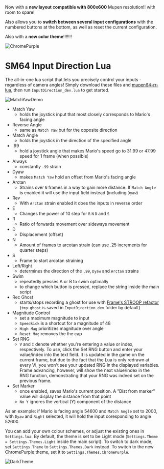 Now with a **new layout compatible with 800x600** Mupen resolution!! with room to spare!

Also allows you to **switch between several input configurations** with the numbered buttons at the bottom, as well as reset the current configuration.

Also with a **new color theme**!!!!!!!

![ChromePurple](https://cdn.discordapp.com/attachments/335521298337890314/1002113117075030056/unknown.png)

# SM64 Input Direction Lua

The all-in-one lua script that lets you precisely control your inputs - regardless of camera angles! Simply download these files and [mupen64-rr-lua](https://github.com/mkdasher/mupen64-rr-lua-/releases), then run `InputDirection_dev.lua` to get started.

![MatchYawDemo](https://cdn.discordapp.com/attachments/832779512738873444/1001993954096590919/new_new_new_input_direction_gif.gif)

- Match Yaw
  - holds the joystick input that most closely corresponds to Mario's facing angle
- Reverse Angle
  - same as `Match Yaw` but for the opposite direction
- Match Angle
  - holds the joystick in the direction of the specified angle
- .99
  - hold a joystick angle that makes Mario's speed go to 31.99 or 47.99 speed for 1 frame (when possible)
- Always
  - constantly `.99` strain
- Dyaw
  - makes `Match Yaw` hold an offset from Mario's facing angle
- Arctan
  - Strains over `N` frames in a way to gain more distance. If `Match Angle` is enabled it will use the input field instead (including `Dyaw`)
- Rev
  - With `Arctan` strain enabled it does the inputs in reverse order
- E
  - Changes the power of 10 step for `R` `N` `D` and `S`
- R
  - Ratio of forwards movement over sideways movement
- D
  - Displacement (offset)
- N
  - Amount of frames to arcotan strain (can use .25 increments for quarter steps)
- S
  - Frame to start arcotan straining
- Left/Right
  - determines the direction of the `.99`, `Dyaw` and `Arctan` strains
- Swim
  - repeatedly presses A or B to swim optimally
  - to change which button is pressed, replace the string inside the main script
- Rec Ghost
  - starts/stops recording a ghost for use with [Frame's STROOP refactor](https://github.com/chaosBrick/STROOP) (`tmp.ghost` is saved in `InputDirection_dev` folder by
    default)
- Magnitude Control
  - set a maximum magnitude to input
  - `Speedkick` is a shortcut for a magnitude of 48
  - `High Mag` prioritizes magnitude over angle
  - `Reset Mag` removes the the cap
- Set RNG
  - `V` and `I` denote whether you're entering a value or index, respectively. To use, click the Set RNG button and enter your value/index into the text field. It is updated in the game on the current frame, but due to the fact that the Lua is only redrawn at every VI, you won't see your updated RNG in the displayed variables. Frame advancing, however, will show the next value/index in the RNG function, demonstrating that your RNG was indeed set on the previous frame.
- Set Marker
  - once enabled, saves Mario's current position. A "Dist from marker" value will display the distance from that point
  - `No Y` ignores the vertical (Y) component of the distance

As an example: if Mario is facing angle 54600 and `Match Angle` set to 2000, with `Dyaw` and `Right` selected, it will hold the input coresponding to angle 52600.

You can add your own colour schemes, or adjust the existing ones in `Settings.lua`. By default, the theme is set to be Light mode (`Settings.Theme = Settings.Themes.Light` inside the main script). To switch to dark mode, set `Settings.Theme` to `Settings.Themes.Dark` instead. To switch to the new ChromePurple theme, set it to `Settings.Themes.ChromePurple`.

![DarkTheme](https://cdn.discordapp.com/attachments/196442189604192256/825851592141307955/InputLuaDarkTheme.png)
